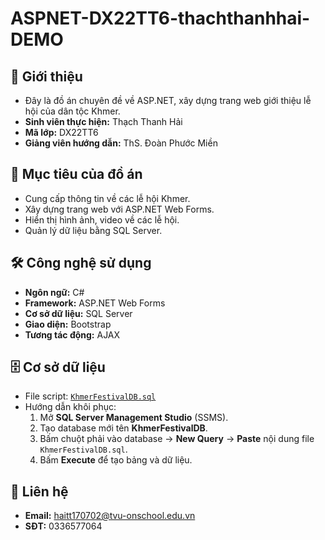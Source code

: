# ASPNET-DX22TT6-thachthanhhai-DEMO

## 🌟 Giới thiệu  
- Đây là đồ án chuyên đề về ASP.NET, xây dựng trang web giới thiệu lễ hội của dân tộc Khmer.  
- **Sinh viên thực hiện:** Thạch Thanh Hải 
- **Mã lớp:** DX22TT6
- **Giảng viên hướng dẫn:** ThS. Đoàn Phước Miền

## 🎯 Mục tiêu của đồ án  
- Cung cấp thông tin về các lễ hội Khmer.  
- Xây dựng trang web với ASP.NET Web Forms.  
- Hiển thị hình ảnh, video về các lễ hội.  
- Quản lý dữ liệu bằng SQL Server.  

## 🛠️ Công nghệ sử dụng  
- **Ngôn ngữ:** C#  
- **Framework:** ASP.NET Web Forms  
- **Cơ sở dữ liệu:** SQL Server  
- **Giao diện:** Bootstrap  
- **Tương tác động:** AJAX  

## 🗄️ Cơ sở dữ liệu

- File script: [`KhmerFestivalDB.sql`](./Database/KhmerFestivalDB.sql)
- Hướng dẫn khôi phục:
  1. Mở **SQL Server Management Studio** (SSMS).
  2. Tạo database mới tên **KhmerFestivalDB**.
  3. Bấm chuột phải vào database → **New Query** → **Paste** nội dung file `KhmerFestivalDB.sql`.
  4. Bấm **Execute** để tạo bảng và dữ liệu.

## 📌 Liên hệ  
- **Email:** haitt170702@tvu-onschool.edu.vn
- **SĐT:** 0336577064  
